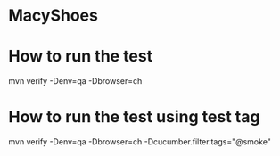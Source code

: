 # MacyShoes

# How to run the test
mvn verify -Denv=qa -Dbrowser=ch

# How to run the test using test tag
mvn verify -Denv=qa -Dbrowser=ch -Dcucumber.filter.tags="@smoke"
